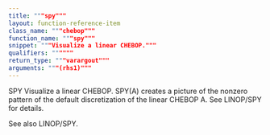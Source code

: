 ```yaml
---
title: """spy"""
layout: function-reference-item
class_name: """chebop"""
function_name: """spy"""
snippet: """Visualize a linear CHEBOP."""
qualifiers: """"""
return_type: """varargout"""
arguments: """(rhs1)"""
---
```


 SPY    Visualize a linear CHEBOP.
    SPY(A) creates a picture of the nonzero pattern of the default
    discretization of the linear CHEBOP A. See LINOP/SPY for details.
 
  See also LINOP/SPY.
